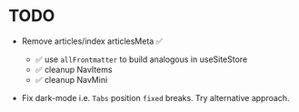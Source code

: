 # TODO

- Remove articles/index articlesMeta ✅
  - ✅ use `allFrontmatter` to build analogous in useSiteStore
  - ✅ cleanup NavItems
  - ✅ cleanup NavMini

- Fix dark-mode i.e. `Tabs` position `fixed` breaks.
  Try alternative approach.
